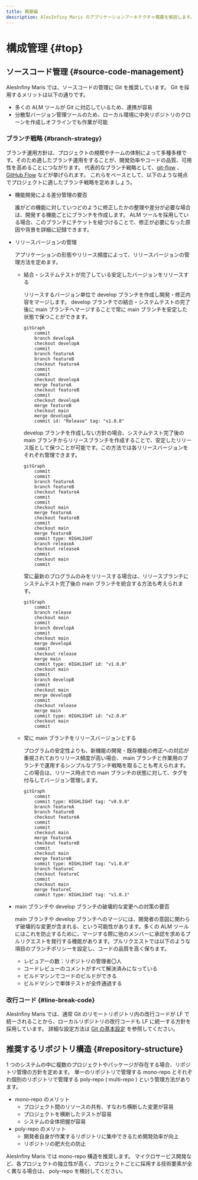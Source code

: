```yaml
---
title: 概要編
description: AlesInfiny Maris のアプリケーションアーキテクチャ概要を解説します。
---
```


# 構成管理 {#top}

## ソースコード管理 {#source-code-management}

AlesInfiny Maris では、ソースコードの管理に Git を推奨しています。 Git を採用するメリットは以下の通りです。

- 多くの ALM ツールが Git に対応しているため、連携が容易
- 分散型バージョン管理ツールのため、ローカル環境に中央リポジトリのクローンを作成しオフラインでも作業が可能

### ブランチ戦略 {#branch-strategy}

ブランチ運用方針は、プロジェクトの規模やチームの体制によって多種多様です。そのため適したブランチ運用をすることが、開発効率やコードの品質、可用性を高めることにつながります。
代表的なブランチ戦略として、[git-flow](https://nvie.com/posts/a-successful-git-branching-model/) 、[GitHub Flow](https://docs.github.com/ja/get-started/quickstart/github-flow) などが挙げられます。
これらをベースとして、以下のような視点でプロジェクトに適したブランチ戦略を定めましょう。

- 機能開発による差分管理の要否

    誰がどの機能に対していつどのように修正したかの整理や差分が必要な場合は、開発する機能ごとにブランチを作成します。 ALM ツールを採用している場合、このブランチにチケットを紐づけることで、修正が必要になった原因や背景を詳細に記録できます。

- リリースバージョンの管理

    アプリケーションの形態やリリース頻度によって、リリースバージョンの管理方法を定めます。  

    - 結合・システムテストが完了している安定したバージョンをリリースする

        リリースするバージョン単位で develop ブランチを作成し開発・修正内容をマージします。 develop ブランチでの結合・システムテストの完了後に main ブランチへマージすることで常に main ブランチを安定した状態で保つことができます。

        ```mermaid
        gitGraph
            commit
            branch developA
            checkout developA
            commit
            branch featureA
            branch featureB
            checkout featureA
            commit
            commit
            checkout developA
            merge featureA
            checkout featureB
            commit
            checkout developA
            merge featureB
            checkout main
            merge developA
            commit id: "Release" tag: "v1.0.0"
        ```

        develop ブランチを作成しない方針の場合、システムテスト完了後の main ブランチからリリースブランチを作成することで、安定したリリース版として保つことが可能です。この方法では各リリースバージョンをそれぞれ管理できます。

        ```mermaid
        gitGraph
            commit
            commit
            branch featureA
            branch featureB
            checkout featureA
            commit
            commit
            checkout main
            merge featureA
            checkout featureB
            commit
            checkout main
            merge featureB
            commit type: HIGHLIGHT
            branch releaseA
            checkout releaseA
            commit
            checkout main
            commit
        ```

        常に最新のプログラムのみをリリースする場合は、リリースブランチにシステムテスト完了後の main ブランチを統合する方法も考えられます。

        ```mermaid
        gitGraph
            commit
            branch release
            checkout main
            commit
            branch developA
            commit
            checkout main
            merge developA
            commit
            checkout release
            merge main
            commit type: HIGHLIGHT id: "v1.0.0"
            checkout main
            commit
            branch developB
            commit
            checkout main
            merge developB
            commit
            checkout release
            merge main
            commit type: HIGHLIGHT id: "v2.0.0"
            checkout main
            commit
        ```

    - 常に main ブランチをリリースバージョンとする

        プログラムの安定性よりも、新機能の開発・既存機能の修正への対応が重視されておりリリース頻度が高い場合、 main ブランチと作業用のブランチで運用するシンプルなブランチ戦略を取ることも考えられます。この場合は、リリース時点での main ブランチの状態に対して、タグを付与してバージョン管理します。

        ```mermaid
        gitGraph
            commit
            commit type: HIGHLIGHT tag: "v0.9.0"
            branch featureA
            branch featureB
            checkout featureA
            commit
            commit
            checkout main
            merge featureA
            checkout featureB
            commit
            checkout main
            merge featureB
            commit type: HIGHLIGHT tag: "v1.0.0"
            branch featureC
            checkout featureC
            commit
            checkout main
            merge featureC
            commit type: HIGHLIGHT tag: "v1.0.1"
        ```

- main ブランチや develop ブランチの破壊的な変更への対策の要否

    main ブランチや develop ブランチへのマージには、開発者の意図に関わらず破壊的な変更が含まれる、という可能性があります。多くの ALM ツールにはこれを防止するために、マージする際に他のメンバーに承認を求めるプルリクエストを発行する機能があります。プルリクエストでは以下のような項目のブランチポリシーを設定し、コードの品質を高く保ちます。

    - レビュアーの数：リポジトリの管理者〇人
    - コードレビューのコメントがすべて解決済みになっている
    - ビルドマシンでコードのビルドができる
    - ビルドマシンで単体テストが全件通過する

### 改行コード {#line-break-code}

AlesInfiny Maris では、通常 Git のリモートリポジトリ内の改行コードが LF で統一されることから、ローカルリポジトリの改行コードも LF に統一する方針を採用しています。
詳細な設定方法は [Git の基本設定](../../guidebooks/git/git-settings.md#line-break-code) を参照してください。

## 推奨するリポジトリ構造 {#repository-structure}

1 つのシステムの中に複数のプロジェクトやパッケージが存在する場合、リポジトリ管理の方針を定めます。
単一のリポジトリで管理する mono-repo とそれぞれ個別のリポジトリで管理する poly-repo ( multi-repo ) という管理方法があります。

- mono-repo のメリット
    - プロジェクト間のリソースの共有、すなわち横断した変更が容易
    - プロジェクトを横断したテストが容易
    - システムの全体把握が容易
- poly-repo のメリット
    - 開発者自身が作業するリポジトリに集中できるため開発効率が向上  
    - リポジトリの肥大化の防止

AlesInfiny Maris では mono-repo 構造を推奨します。
マイクロサービス開発など、各プロジェクトの独立性が高く、プロジェクトごとに採用する技術要素が全く異なる場合は、 poly-repo を検討してください。
